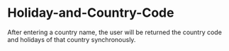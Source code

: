 # Holiday-and-Country-Code
After entering a country name, the user will be returned the country code and holidays of that country synchronously.
